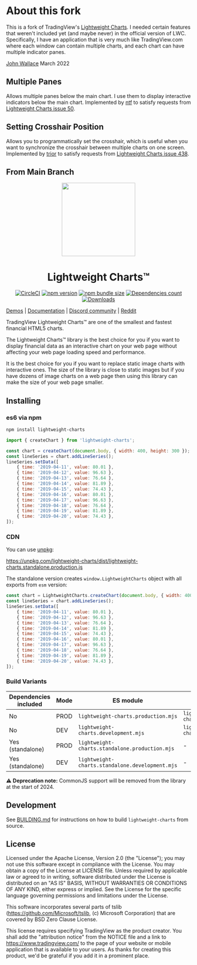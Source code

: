 # About this fork

This is a fork of TradingView's [Lightweight Charts](https://github.com/tradingview/lightweight-charts).
I needed certain features that weren't included yet (and maybe never) in the official version of LWC.
Specifically, I have an application that is very much like TradingView.com where each window can contain multiple charts, and each chart can have multiple indicator panes.

[John Wallace](https://github.com/john-wallace-dev)
March 2022

## Multiple Panes

Allows multiple panes below the main chart. I use them to display interactive indicators below the main chart. Implemented by [ntf](https://github.com/ntf) to satisfy requests from [Lightweight Charts issue 50](https://github.com/tradingview/lightweight-charts/issues/50).

## Setting Crosshair Position

Allows you to programmatically set the crosshair, which is useful when you want to synchronize the crosshair between multiple charts on one screen. Implemented by [trior](https://github.com/triorr) to satisfy requests from [Lightweight Charts issue 438](https://github.com/tradingview/lightweight-charts/issues/438).

## From Main Branch

<!-- markdownlint-disable no-inline-html first-line-h1 -->

<div align="center">
  <a href="https://www.tradingview.com/lightweight-charts/" target="_blank">
    <img width="200" src="https://github.com/tradingview/lightweight-charts/raw/master/.github/logo.svg?sanitize=true">
  </a>

  <h1>Lightweight Charts™</h1>

  [![CircleCI][ci-img]][ci-link]
  [![npm version][npm-version-img]][npm-link]
  [![npm bundle size][bundle-size-img]][bundle-size-link]
  [![Dependencies count][deps-count-img]][bundle-size-link]
  [![Downloads][npm-downloads-img]][npm-link]
</div>

<!-- markdownlint-enable no-inline-html -->

[Demos][demo-url] | [Documentation](https://tradingview.github.io/lightweight-charts/) | [Discord community](https://discord.gg/UC7cGkvn4U) | [Reddit](https://www.reddit.com/r/TradingView/)

TradingView Lightweight Charts™ are one of the smallest and fastest financial HTML5 charts.

The Lightweight Charts™ library is the best choice for you if you want to display financial data as an interactive chart on your web page without affecting your web page loading speed and performance.

It is the best choice for you if you want to replace static image charts with interactive ones.
The size of the library is close to static images but if you have dozens of image charts on a web page then using this library can make the size of your web page smaller.

## Installing

### es6 via npm

```bash
npm install lightweight-charts
```

```js
import { createChart } from 'lightweight-charts';

const chart = createChart(document.body, { width: 400, height: 300 });
const lineSeries = chart.addLineSeries();
lineSeries.setData([
    { time: '2019-04-11', value: 80.01 },
    { time: '2019-04-12', value: 96.63 },
    { time: '2019-04-13', value: 76.64 },
    { time: '2019-04-14', value: 81.89 },
    { time: '2019-04-15', value: 74.43 },
    { time: '2019-04-16', value: 80.01 },
    { time: '2019-04-17', value: 96.63 },
    { time: '2019-04-18', value: 76.64 },
    { time: '2019-04-19', value: 81.89 },
    { time: '2019-04-20', value: 74.43 },
]);
```

### CDN

You can use [unpkg](https://unpkg.com/):

<https://unpkg.com/lightweight-charts/dist/lightweight-charts.standalone.production.js>

The standalone version creates `window.LightweightCharts` object with all exports from `esm` version:

```js
const chart = LightweightCharts.createChart(document.body, { width: 400, height: 300 });
const lineSeries = chart.addLineSeries();
lineSeries.setData([
    { time: '2019-04-11', value: 80.01 },
    { time: '2019-04-12', value: 96.63 },
    { time: '2019-04-13', value: 76.64 },
    { time: '2019-04-14', value: 81.89 },
    { time: '2019-04-15', value: 74.43 },
    { time: '2019-04-16', value: 80.01 },
    { time: '2019-04-17', value: 96.63 },
    { time: '2019-04-18', value: 76.64 },
    { time: '2019-04-19', value: 81.89 },
    { time: '2019-04-20', value: 74.43 },
]);
```

### Build Variants

|Dependencies included|Mode|ES module|CommonJS ⚠️|IIFE (`window.LightweightCharts`)|
|-|-|-|-|-|
|No|PROD|`lightweight-charts.production.mjs`|`lightweight-charts.production.cjs`|N/A|
|No|DEV|`lightweight-charts.development.mjs`|`lightweight-charts.development.cjs`|N/A|
|Yes (standalone)|PROD|`lightweight-charts.standalone.production.mjs`|-|`lightweight-charts.standalone.production.js`|
|Yes (standalone)|DEV|`lightweight-charts.standalone.development.mjs`|-|`lightweight-charts.standalone.development.js`|

⚠️ **Deprecation note:** CommonJS support will be removed from the library at the start of 2024.

## Development

See [BUILDING.md](./BUILDING.md) for instructions on how to build `lightweight-charts` from source.

## License

Licensed under the Apache License, Version 2.0 (the "License"); you may not use this software except in compliance with the License.
You may obtain a copy of the License at LICENSE file.
Unless required by applicable law or agreed to in writing, software distributed under the License is distributed on an "AS IS" BASIS, WITHOUT WARRANTIES OR CONDITIONS OF ANY KIND, either express or implied. See the License for the specific language governing permissions and limitations under the License.

This software incorporates several parts of tslib (<https://github.com/Microsoft/tslib>, (c) Microsoft Corporation) that are covered by BSD Zero Clause License.

This license requires specifying TradingView as the product creator.
You shall add the "attribution notice" from the NOTICE file and a link to <https://www.tradingview.com/> to the page of your website or mobile application that is available to your users.
As thanks for creating this product, we'd be grateful if you add it in a prominent place.

[demo-url]: https://www.tradingview.com/lightweight-charts/

[ci-img]: https://img.shields.io/circleci/build/github/tradingview/lightweight-charts.svg
[ci-link]: https://circleci.com/gh/tradingview/lightweight-charts

[npm-version-img]: https://badge.fury.io/js/lightweight-charts.svg
[npm-downloads-img]: https://img.shields.io/npm/dm/lightweight-charts.svg
[npm-link]: https://www.npmjs.com/package/lightweight-charts

[bundle-size-img]: https://badgen.net/bundlephobia/minzip/lightweight-charts
[deps-count-img]: https://img.shields.io/badge/dynamic/json.svg?label=dependecies&color=brightgreen&query=$.dependencyCount&uri=https%3A%2F%2Fbundlephobia.com%2Fapi%2Fsize%3Fpackage%3Dlightweight-charts
[bundle-size-link]: https://bundlephobia.com/result?p=lightweight-charts
